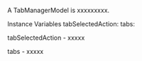 A TabManagerModel is xxxxxxxxx.Instance Variables	tabSelectedAction:		<Object>	tabs:		<Object>tabSelectedAction	- xxxxxtabs	- xxxxx